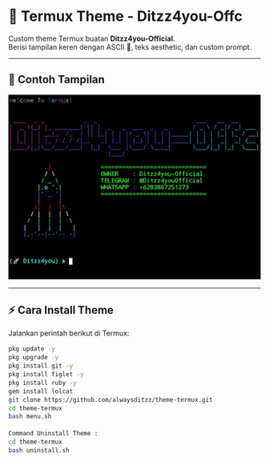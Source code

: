 # 🚀 Termux Theme - Ditzz4you-Offc

Custom theme Termux buatan **Ditzz4you-Official**.  
Berisi tampilan keren dengan ASCII 🚀, teks aesthetic, dan custom prompt.

---

## 📸 Contoh Tampilan

![Preview](thumbnail.jpg)

---

## ⚡ Cara Install Theme

Jalankan perintah berikut di Termux:

```bash
pkg update -y
pkg upgrade -y
pkg install git -y
pkg install figlet -y
pkg install ruby -y
gem install lolcat
git clone https://github.com/alwaysditzz/theme-termux.git
cd theme-termux
bash menu.sh

Command Uninstall Theme :
cd theme-termux
bash uninstall.sh
